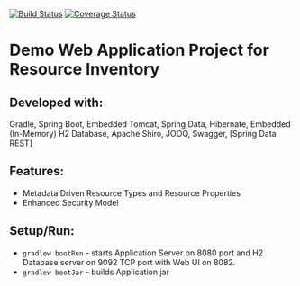 [![Build Status](https://travis-ci.org/zzFluke/ResourceInventory.svg?branch=master)](https://travis-ci.org/zzFluke/ResourceInventory) [![Coverage Status](https://coveralls.io/repos/github/zzFluke/ResourceInventory/badge.svg?branch=master)](https://coveralls.io/github/zzFluke/ResourceInventory?branch=master)

# Demo Web Application Project for Resource Inventory

## Developed with:
Gradle, Spring Boot, Embedded Tomcat, Spring Data, Hibernate, Embedded (In-Memory) H2 Database, Apache Shiro, JOOQ, Swagger, [Spring Data REST]

## Features:
- Metadata Driven Resource Types and Resource Properties
- Enhanced Security Model

## Setup/Run:
- `gradlew bootRun` - starts Application Server on 8080 port and H2 Database server on 9092 TCP port with Web UI on 8082.
- `gradlew bootJar` - builds Application jar
